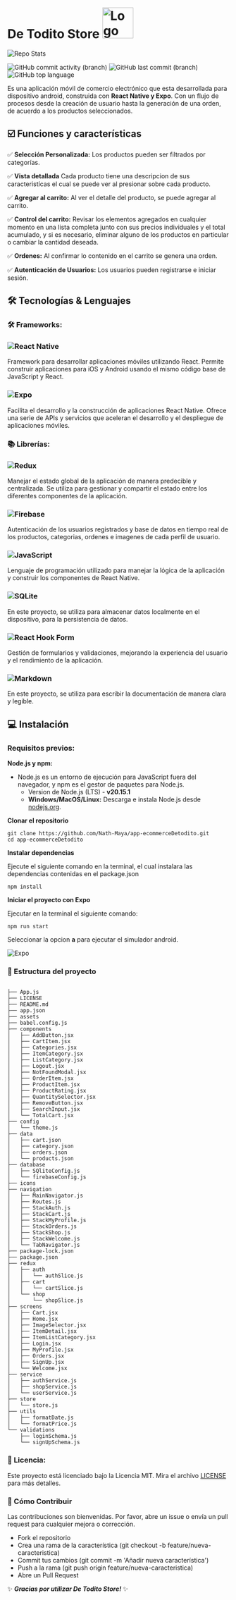 # De Todito Store <img src="./icons/logo/logo-de-todito.png" alt="Logo de Ecommerce Detodito" width="70" />

![Repo Stats](https://github-readme-stats.vercel.app/api/pin/?username=Nath-Maya&repo=app-ecommerceDetodito)

![GitHub commit activity (branch)](https://img.shields.io/github/commit-activity/t/Nath-Maya/app-ecommerceDetodito/main) ![GitHub last commit (branch)](https://img.shields.io/github/last-commit/Nath-Maya/app-ecommerceDetodito/main) ![GitHub top language](https://img.shields.io/github/languages/top/Nath-Maya/app-ecommerceDetodito)


Es una aplicación móvil de comercio electrónico que esta desarrollada para dispositivo android, construida con **React Native y Expo**. Con un flujo de procesos desde la creación de usuario hasta la generación de una orden, de acuerdo a los productos seleccionados. 

## ☑️ Funciones y características 

✅    **Selección Personalizada:** Los productos pueden ser filtrados por categorías. 

✅    **Vista detallada** Cada producto tiene una descripcion de sus caracteristícas el cual se puede ver al presionar sobre cada producto. 

✅    **Agregar al carrito:** Al ver el detalle del producto, se puede agregar al carrito. 

✅    **Control del carrito:** Revisar los elementos agregados en cualquier momento en una lista completa junto con sus precios individuales y el total acumulado, y si es necesario, eliminar alguno de los productos en particular o cambiar la cantidad deseada. 

✅   **Ordenes:** Al confirmar lo contenido en el carrito se genera una orden. 

✅  **Autenticación de Usuarios:** Los usuarios pueden registrarse e iniciar sesión.

## 🛠️ Tecnologías & Lenguajes 

### 🛠️ Frameworks:

### ![React Native](https://img.shields.io/badge/react_native-%2320232a.svg?style=for-the-badge&logo=react&logoColor=%2361DAFB)
Framework para desarrollar aplicaciones móviles utilizando React. Permite construir aplicaciones para iOS y Android usando el mismo código base de JavaScript y React.

### ![Expo](https://img.shields.io/badge/expo-1C1E24?style=for-the-badge&logo=expo&logoColor=#D04A37)
Facilita el desarrollo y la construcción de aplicaciones React Native. Ofrece una serie de APIs y servicios que aceleran el desarrollo y el despliegue de aplicaciones móviles.

### 📚 Librerías:

### ![Redux](https://img.shields.io/badge/redux-%23593d88.svg?style=for-the-badge&logo=redux&logoColor=white)
Manejar el estado global de la aplicación de manera predecible y centralizada. Se utiliza para gestionar y compartir el estado entre los diferentes componentes de la aplicación.

### ![Firebase](https://img.shields.io/badge/firebase-a08021?style=for-the-badge&logo=firebase&logoColor=ffcd34)
Autenticación de los usuarios registrados y base de datos en tiempo real de los productos, categorias, ordenes e imagenes de cada perfil de usuario. 

### ![JavaScript](https://img.shields.io/badge/javascript-%23323330.svg?style=for-the-badge&logo=javascript&logoColor=%23F7DF1E)
Lenguaje de programación utilizado para manejar la lógica de la aplicación y construir los componentes de React Native.

### ![SQLite](https://img.shields.io/badge/sqlite-%2307405e.svg?style=for-the-badge&logo=sqlite&logoColor=white)
En este proyecto, se utiliza para almacenar datos localmente en el dispositivo, para la persistencia de datos. 

### ![React Hook Form](https://img.shields.io/badge/React%20Hook%20Form-%23EC5990.svg?style=for-the-badge&logo=reacthookform&logoColor=white)
Gestión de formularios y validaciones, mejorando la experiencia del usuario y el rendimiento de la aplicación.

### ![Markdown](https://img.shields.io/badge/markdown-%23000000.svg?style=for-the-badge&logo=markdown&logoColor=white)
En este proyecto, se utiliza para escribir la documentación de manera clara y legible.

 ## 💻 Instalación

 ### Requisitos previos:

 **Node.js y npm:** 
 
 - Node.js es un entorno de ejecución para JavaScript fuera del navegador, y npm es el gestor de paquetes para Node.js.
	 - Version de Node.js (LTS) - **v20.15.1**
	 -   **Windows/MacOS/Linux:** Descarga e instala Node.js desde [nodejs.org](https://nodejs.org/).
	 
 **Clonar el repositorio**
 ```
git clone https://github.com/Nath-Maya/app-ecommerceDetodito.git
cd app-ecommerceDetodito
```




**Instalar dependencias**

Ejecute el siguiente comando en la terminal, el cual instalara las dependencias contenidas en el package.json
```
npm install
```

**Iniciar el proyecto con Expo**

Ejecutar en la terminal el siguiente comando:
```
npm run start 
```
Seleccionar la opcion **a** para ejecutar el simulador android. 

![Expo](./icons/screens-shot/Captura%20de%20pantalla%202024-07-09%20a%20la(s)%203.02.51%20p.m..png)

### 📁 Estructura del proyecto

```plaintex

├── App.js
├── LICENSE
├── README.md
├── app.json
├── assets
├── babel.config.js
├── components
│   ├── AddButton.jsx
│   ├── CartItem.jsx
│   ├── Categories.jsx
│   ├── ItemCategory.jsx
│   ├── ListCategory.jsx
│   ├── Logout.jsx
│   ├── NotFoundModal.jsx
│   ├── OrderItem.jsx
│   ├── ProductItem.jsx
│   ├── ProductRating.jsx
│   ├── QuantitySelector.jsx
│   ├── RemoveButton.jsx
│   ├── SearchInput.jsx
│   └── TotalCart.jsx
├── config
│   └── theme.js
├── data
│   ├── cart.json
│   ├── category.json
│   ├── orders.json
│   └── products.json
├── database
│   ├── SQliteConfig.js
│   └── firebaseConfig.js
├── icons
├── navigation
│   ├── MainNavigator.js
│   ├── Routes.js
│   ├── StackAuth.js
│   ├── StackCart.js
│   ├── StackMyProfile.js
│   ├── StackOrders.js
│   ├── StackShop.js
│   ├── StackWelcome.js
│   └── TabNavigator.js
├── package-lock.json
├── package.json
├── redux
│   ├── auth
│   │   └── authSlice.js
│   ├── cart
│   │   └── cartSlice.js
│   └── shop
│       └── shopSlice.js
├── screens
│   ├── Cart.jsx
│   ├── Home.jsx
│   ├── ImageSelector.jsx
│   ├── ItemDetail.jsx
│   ├── ItemListCategory.jsx
│   ├── Login.jsx
│   ├── MyProfile.jsx
│   ├── Orders.jsx
│   ├── SignUp.jsx
│   └── Welcome.jsx
├── service
│   ├── authService.js
│   ├── shopService.js
│   └── userService.js
├── store
│   └── store.js
├── utils
│   ├── formatDate.js
│   └── formatPrice.js
└── validations
    ├── loginSchema.js
    └── signUpSchema.js
```

### 🔐 Licencia:

Este proyecto está licenciado bajo la Licencia MIT. Mira el archivo [LICENSE](./LICENSE) para más detalles.


### 🤝 Cómo Contribuir

Las contribuciones son bienvenidas. Por favor, abre un issue o envía un pull request para cualquier mejora o corrección.

- Fork el repositorio
- Crea una rama de la característica (git checkout -b feature/nueva-caracteristica)
- Commit tus cambios (git commit -m 'Añadir nueva característica')
- Push a la rama (git push origin feature/nueva-caracteristica)
- Abre un Pull Request

✨ ***Gracias por utilizar De Todito Store!*** ✨